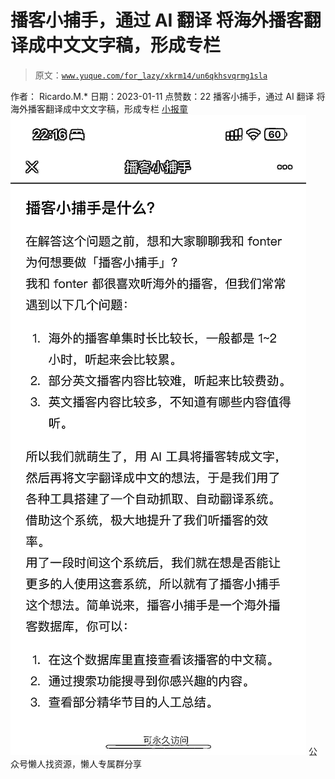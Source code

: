 # 播客小捕手，通过 AI 翻译 将海外播客翻译成中文文字稿，形成专栏

> 原文：[`www.yuque.com/for_lazy/xkrm14/un6qkhsvqrmg1sla`](https://www.yuque.com/for_lazy/xkrm14/un6qkhsvqrmg1sla)

<ne-p id="u0c1f636f" data-lake-id="u0c1f636f"><ne-text id="u442689a6">作者： Ricardo.M.*</ne-text></ne-p> <ne-p id="u083aba44" data-lake-id="u083aba44"><ne-text id="u37e3361f">日期：2023-01-11</ne-text></ne-p> <ne-p id="uc97cf0c0" data-lake-id="uc97cf0c0"><ne-text id="u262f131b">点赞数：</ne-text><ne-text id="ude5fb1eb" ne-bold="true">22</ne-text></ne-p> <ne-hole id="u308dec3d" data-lake-id="u308dec3d"><ne-card data-card-name="hr" data-card-type="block" id="tgd5e" data-event-boundary="card"><ne-p id="u808e7069" data-lake-id="u808e7069"><ne-text id="u602e74d9">播客小捕手，通过 AI 翻译 将海外播客翻译成中文文字稿，形成专栏</ne-text> [<ne-text id="uaa80ace1">小报童</ne-text>](https://xiaobot.net/p/xiaobushous1?refer=c40c2fae-153a-480f-9c57-4b0778ce95d0)</ne-p> <ne-p id="u8043ee62" data-lake-id="u8043ee62"><ne-card data-card-name="image" data-card-type="inline" id="yWlHC" data-event-boundary="card">![](img/7c0641b9fb8bbf8345c68b2722587ad7.png)</ne-card></ne-p> <ne-hole id="u53b862c7" data-lake-id="u53b862c7"><ne-card data-card-name="hr" data-card-type="block" id="zd5YR" data-event-boundary="card"><ne-p id="uf60683c7" data-lake-id="uf60683c7"><ne-text id="ub4c9c9be">公众号懒人找资源，懒人专属群分享</ne-text></ne-p></ne-card></ne-hole></ne-card></ne-hole>